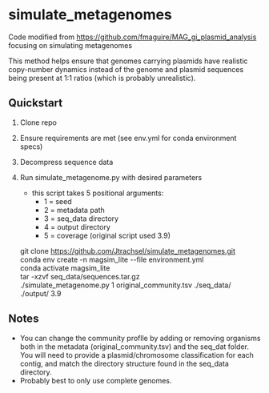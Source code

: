 # simulate_metagenomes
Code modified from https://github.com/fmaguire/MAG_gi_plasmid_analysis focusing on simulating metagenomes  

This method helps ensure that genomes carrying plasmids have realistic copy-number dynamics instead of the genome and plasmid sequences being present at 1:1 ratios (which is probably unrealistic).  

## Quickstart  

1. Clone repo  
2. Ensure requirements are met (see env.yml for conda environment specs)  
3. Decompress sequence data  
4. Run simulate_metagenome.py with desired parameters  
    - this script takes 5 positional arguments:  
        - 1 = seed  
        - 2 = metadata path  
        - 3 = seq_data directory  
        - 4 = output directory  
        - 5 = coverage (original script used 3.9)  

    git clone https://github.com/Jtrachsel/simulate_metagenomes.git  
    conda env create -n magsim_lite --file environment.yml  
    conda activate magsim_lite  
    tar -xzvf seq_data/sequences.tar.gz  
    ./simulate_metagenome.py 1 original_community.tsv ./seq_data/ ./output/ 3.9  


## Notes  

- You can change the community proflle by adding or removing organisms both in the metadata (original_community.tsv) and the seq_dat folder.  You will need to provide a plasmid/chromosome classification for each contig, and match the directory structure found in the seq_data directory.  
- Probably best to only use complete genomes.  


